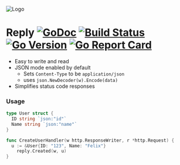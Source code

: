 ![Logo](https://i.ibb.co/k3sjyR3/reply-fel1xw.png)

# Reply [![GoDoc](https://godoc.org/github.com/fel1xw/reply?status.png)](http://godoc.org/github.com/fel1xw/reply) [![Build Status](https://github.com/fel1xw/reply/workflows/Go/badge.svg)](https://github.com/fel1xw/reply/workflows/Go/badge.svg) [![Go Version](https://img.shields.io/github/go-mod/go-version/fel1xw/reply)](https://img.shields.io/github/go-mod/go-version/fel1xw/reply) [![Go Report Card](https://goreportcard.com/badge/github.com/fel1xw/reply)](https://goreportcard.com/report/github.com/fel1xw/reply)

* Easy to write and read
* JSON mode enabled by default
  * Sets `Content-Type` to be `application/json`
  * uses `json.NewDecoder(w).Encode(data)`
* Simplifies status code responses

### Usage

```go
type User struct {
  ID string `json:"id"`
  Name string `json:"name"`
}

func CreateUserHandler(w http.ResponseWriter, r *http.Request) {
  u := &User{ID: "123", Name: "Felix"}
	reply.Created(w, u)
}
```
